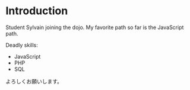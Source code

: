 Introduction
========

Student Sylvain joining the dojo.
My favorite path so far is the JavaScript path.

Deadly skills:
* JavaScript
* PHP
* SQL

よろしくお願いします。